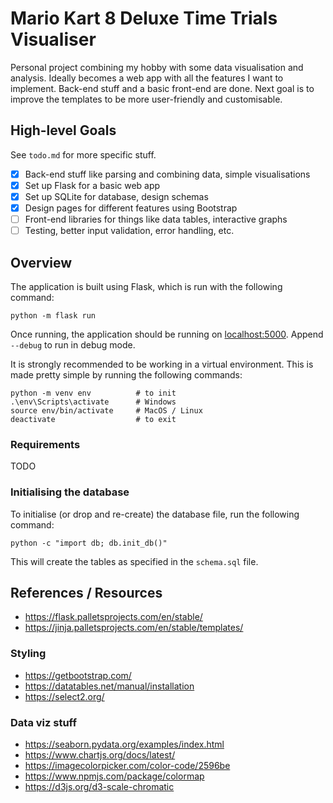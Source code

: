 # Mario Kart 8 Deluxe Time Trials Visualiser

Personal project combining my hobby with some data visualisation and analysis.
Ideally becomes a web app with all the features I want to implement.
Back-end stuff and a basic front-end are done.
Next goal is to improve the templates to be more user-friendly and customisable.

## High-level Goals
See `todo.md` for more specific stuff.
- [x] Back-end stuff like parsing and combining data, simple visualisations
- [x] Set up Flask for a basic web app
- [x] Set up SQLite for database, design schemas
- [x] Design pages for different features using Bootstrap
- [ ] Front-end libraries for things like data tables, interactive graphs
- [ ] Testing, better input validation, error handling, etc.

## Overview
The application is built using Flask, which is run with the following command:
```
python -m flask run
```
Once running, the application should be running on [localhost:5000](http://127.0.0.1:5000/).
Append `--debug` to run in debug mode.

It is strongly recommended to be working in a virtual environment. This is made pretty simple by running the following commands:
```
python -m venv env          # to init
.\env\Scripts\activate      # Windows
source env/bin/activate     # MacOS / Linux
deactivate                  # to exit
```

### Requirements
TODO

### Initialising the database
To initialise (or drop and re-create) the database file, run the following command:
```
python -c "import db; db.init_db()"
```
This will create the tables as specified in the `schema.sql` file.

## References / Resources
- https://flask.palletsprojects.com/en/stable/
- https://jinja.palletsprojects.com/en/stable/templates/

### Styling
- https://getbootstrap.com/
- https://datatables.net/manual/installation
- https://select2.org/

### Data viz stuff
- https://seaborn.pydata.org/examples/index.html
- https://www.chartjs.org/docs/latest/
- https://imagecolorpicker.com/color-code/2596be
- https://www.npmjs.com/package/colormap
- https://d3js.org/d3-scale-chromatic